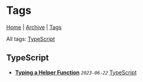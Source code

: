 # Tags

[Home](../README.md) | [Archive](./archive.md) | [Tags](./tags.md)

All tags: [TypeScript](./tags.md#TypeScript)

## TypeScript

- __[Typing a Helper Function](../src/2023/6/22/typing_a_helper_function/README.md)__
  _`2023-06-22`_
  [TypeScript](./tags.md#TypeScript)



